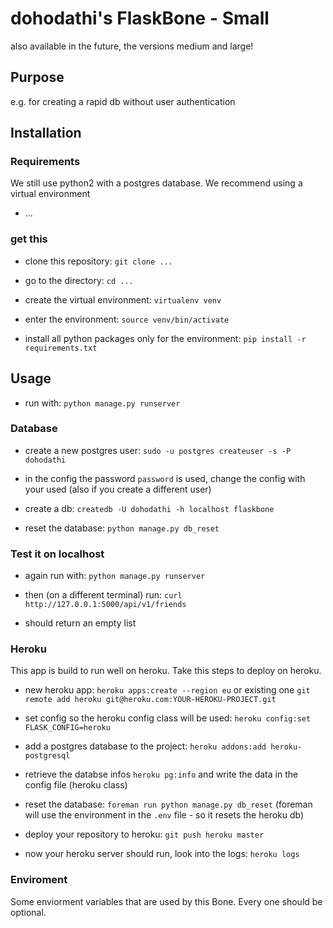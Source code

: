 # dohodathi's FlaskBone - Small

also available in the future, the versions medium and large!

## Purpose

e.g. for creating a rapid db without user authentication

## Installation

### Requirements

We still use python2 with a postgres database. We recommend using a virtual environment

* ...

### get this

* clone this repository: `git clone ...`

* go to the directory: `cd ...`

* create the virtual environment: `virtualenv venv`

* enter the environment: `source venv/bin/activate`

* install all python packages only for the environment: `pip install -r requirements.txt`

## Usage

* run with: `python manage.py runserver`

### Database

* create a new postgres user: `sudo -u postgres createuser -s -P dohodathi`

* in the config the password `password` is used, change the config with your used (also if you create a different user)

* create a db: `createdb -U dohodathi -h localhost flaskbone`

* reset the database: `python manage.py db_reset`

### Test it on localhost

* again run with: `python manage.py runserver`

* then (on a different terminal) run: `curl http://127.0.0.1:5000/api/v1/friends`

* should return an empty list

### Heroku

This app is build to run well on heroku. Take this steps to deploy on heroku.

* new heroku app: `heroku apps:create --region eu` or existing one `git remote add heroku git@heroku.com:YOUR-HEROKU-PROJECT.git`

* set config so the heroku config class will be used: `heroku config:set FLASK_CONFIG=heroku`

* add a postgres database to the project: `heroku addons:add heroku-postgresql`

* retrieve the databse infos `heroku pg:info` and write the data in the config file (heroku class)

* reset the database: `foreman run python manage.py db_reset` (foreman will use the environment in the `.env` file - so it resets the heroku db)

* deploy your repository to heroku: `git push heroku master`

* now your heroku server should run, look into the logs: `heroku logs`

### Enviroment

Some enviorment variables that are used by this Bone. Every one should be optional.